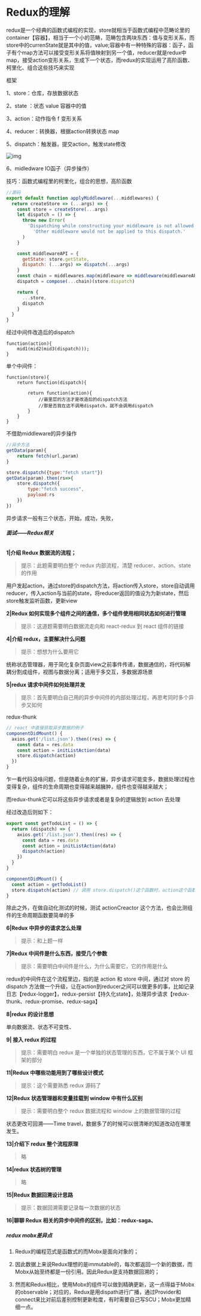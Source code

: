 # Redux的理解

redux是一个经典的函数式编程的实现，store就相当于函数式编程中范畴论里的container【容器】，相当于一个小的范畴，范畴包含两块东西：值与变形关系，而store中的currenState就是其中的值，value;容器中有一种特殊的容器：函子，函子有个map方法可以接受变形关系将值映射到另一个值，reducer就是redux中map，接受action变形关系，生成下一个状态，而redux的实现运用了高阶函数、柯里化、组合这些技巧来实现



框架

1、store：仓库，存放数据状态

2、state ：状态  value 容器中的值

3、action：动作指令  f  变形关系

4、reducer：转换器，根据action转换状态  map

5、dispatch：触发器，提交action，触发state修改



![img](http://www.ruanyifeng.com/blogimg/asset/2016/bg2016091802.jpg)



6、midledware   IO函子（异步操作）

技巧：函数式编程里的柯里化，组合的思想，高阶函数

```js
//源码
export default function applyMiddleware(...middlewares) {
  return createStore => (...args) => {
    const store = createStore(...args)
    let dispatch = () => {
      throw new Error(
        'Dispatching while constructing your middleware is not allowed. ' +
          'Other middleware would not be applied to this dispatch.'
      )
    }

    const middlewareAPI = {
      getState: store.getState,
      dispatch: (...args) => dispatch(...args)
    }
    const chain = middlewares.map(middleware => middleware(middlewareAPI))
    dispatch = compose(...chain)(store.dispatch)

    return {
      ...store,
      dispatch
    }
  }
}

```



经过中间件改造后的dispatch

```
function(action){
	mid1(mid2(mid3(dispatch)));
}
```



单个中间件：

```
function(store){
	return function(dispatch){
		
		return function(action){
			//最里层的方法才是改造后的dispatch方法
			//那是否我在这不调用dispatch，就不会调用dispatch
		}
	}
}
```





不借助middleware的异步操作

```javascript
//异步方法
getData(param){
	return fetch(url,param)
}

store.dispatch({type:"fetch start"})
getData(param).then(rs=>{
	store.dispatch({
		type:"fetch success",
		payload:rs
	})
})
```



异步请求一般有三个状态，开始，成功，失败，



###### **面试——Redux相关**

**1|介绍 Redux 数据流的流程；**

> 提示：此题需要明白整个 redux 内部流程，清楚 reducer、action、state 的作用

用户发起action，通过store的dispatch方法，将action传入store，store自动调用reducer，传入action与当前的state，将reducer返回的值设为为新state，然后store触发监听函数，更新view

**2|Redux 如何实现多个组件之间的通信，多个组件使用相同状态如何进行管理**

> 提示：这道题需要明白数据流走向和 react-redux 到 react 组件的链接

**4|介绍 redux，主要解决什么问题**

> 提示：想想为什么要用它

统称状态管理器，用于简化复杂页面view之前事件传递，数据通信的，将代码解耦分割成组件，视图与数据分离；适用于多交互，多数据源场景

**5|redux 请求中间件如何处理并发**

>  提示：首先要明白自己用的异步中间件的内部处理过程，再思考同时多个异步又如何



redux-thunk

```js
// react 中直接获取异步数据的例子
componentDidMount() {
  axios.get('/list.json').then((res) => {
    const data = res.data
    const action = initListAction(data)
    store.dispatch(action)
  })
}
```

乍一看代码没啥问题，但是随着业务的扩展，异步请求可能变多，数据处理过程也变得复杂，组件的生命周期也变得越来越臃肿，组件也变得越来越大；

而redux-thunk它可以将这些异步请求或者是复杂的逻辑放到 action 去处理

经过改造后则如下：

```js
export const getTodoList = () => {
  return (dispatch) => {
    axios.get('/list.json').then((res) => {
      const data = res.data
      const action = initListAction(data)
      dispatch(action)
    })
  }
}
```



```js
componentDidMount() {
  const action = getTodoList()
  store.dispatch(action) // 调用 store.dispatch()这个函数时，action这个函数就会被执行
}
```

除此之外，在做自动化测试的时候，测试 actionCreactor 这个方法，也会比测组件的生命周期函数要简单的多



**6|Redux 中异步的请求怎么处理**



> 提示：和上题一样

**7|Redux 中间件是什么东西，接受几个参数**

> 提示：需要明白中间件是什么，为什么需要它，它的作用是什么

redux的中间件在这个流程里边，指的是 action 和 store 中间，通过对 store 的 dispatch 方法做一个升级，让在action到reducer之间可以做更多的事，比如记录日志【redux-logger】，redux-persist【持久化state】，处理异步请求【redux-thunk、redux-promise、redux-saga】



**8|redux 的设计思想**

单向数据流、状态不可变性、

**9| 接入 redux 的过程**

> 提示：需要明白 redux 是一个单独的状态管理的东西，它不属于某个 UI 框架的部分

**11|Redux 中哪些功能用到了哪些设计模式**

>  提示：这个需要熟悉 redux 源码了

**12|Redux 状态管理器和变量挂载到 window 中有什么区别**

> 提示：需要明白整个 redux 数据流程和 window 上的数据管理的过程

状态更改可回溯——Time travel，数据多了的时候可以很清晰的知道改动在哪里发生。

**13|介绍下 redux 整个流程原理**

> 略

**14|redux 状态树的管理**

> 略

**15|Redux 数据回溯设计思路**

> 提示：数据回溯需要记录每一次数据的状态

**16|聊聊 Redux 相关的异步中间件的区别，比如：redux-saga、**





##### redux mobx差异点

1. Redux的编程范式是函数式的而Mobx是面向对象的；

2. 因此数据上来说Redux理想的是immutable的，每次都返回一个新的数据，而Mobx从始至终都是一份引用。因此Redux是支持数据回溯的；

3. 然而和Redux相比，使用Mobx的组件可以做到精确更新，这一点得益于Mobx的observable；对应的，Redux是用dispath进行广播，通过Provider和connect来比对前后差别控制更新粒度，有时需要自己写SCU；Mobx更加精细一点。







